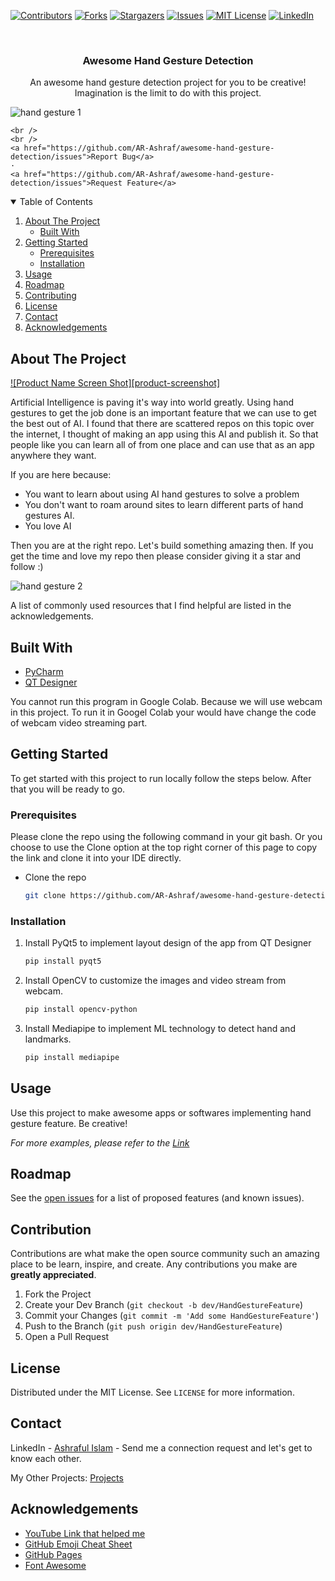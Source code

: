 
[![Contributors][contributors-shield]][contributors-url]
[![Forks][forks-shield]][forks-url]
[![Stargazers][stars-shield]][stars-url]
[![Issues][issues-shield]][issues-url]
[![MIT License][license-shield]][license-url]
[![LinkedIn][linkedin-shield]][linkedin-url]



<!-- PROJECT DESCRIPTION -->
<br />

  <h3 align="center">Awesome Hand Gesture Detection</h3>

  <p align="center">
    An awesome hand gesture detection project for you to be creative! Imagination is the limit to do with this project.
  
  ![hand gesture 1](https://user-images.githubusercontent.com/65129467/122554376-b8bd9b80-d05a-11eb-9f25-0f931afb8c1c.jpg)
  
    <br />
    <br />
    <a href="https://github.com/AR-Ashraf/awesome-hand-gesture-detection/issues">Report Bug</a>
    ·
    <a href="https://github.com/AR-Ashraf/awesome-hand-gesture-detection/issues">Request Feature</a>
  </p>




<!-- TABLE OF CONTENTS -->
<details open="open">
  <summary>Table of Contents</summary>
  <ol>
    <li>
      <a href="#about-the-project">About The Project</a>
      <ul>
        <li><a href="#built-with">Built With</a></li>
      </ul>
    </li>
    <li>
      <a href="#getting-started">Getting Started</a>
      <ul>
        <li><a href="#prerequisites">Prerequisites</a></li>
        <li><a href="#installation">Installation</a></li>
      </ul>
    </li>
    <li><a href="#usage">Usage</a></li>
    <li><a href="#roadmap">Roadmap</a></li>
    <li><a href="#contributing">Contributing</a></li>
    <li><a href="#license">License</a></li>
    <li><a href="#contact">Contact</a></li>
    <li><a href="#acknowledgements">Acknowledgements</a></li>
  </ol>
</details>



<!-- ABOUT THE PROJECT -->
## About The Project

[![Product Name Screen Shot][product-screenshot]](https://example.com)

Artificial Intelligence is paving it's way into world greatly. Using hand gestures to get the job done is an important feature that we can use to get the best out of AI. I found that there are scattered repos on this topic over the internet, I thought of making an app using this AI and publish it. So that people like you can learn all of from one place and can use that as an app anywhere they want.

If you are here because:
* You want to learn about using AI hand gestures to solve a problem
* You don't want to roam around sites to learn different parts of hand gestures AI.
* You love AI

Then you are at the right repo. Let's build something amazing then. If you get the time and love my repo then please consider giving it a star and follow :)

![hand gesture 2](https://user-images.githubusercontent.com/65129467/122554456-d428a680-d05a-11eb-820d-c4e443c0213b.jpg)


A list of commonly used resources that I find helpful are listed in the acknowledgements.

## Built With

* [PyCharm](https://www.jetbrains.com/pycharm/)
* [QT Designer](https://build-system.fman.io/qt-designer-download)

You cannot run this program in Google Colab. Because we will use webcam in this project. To run it in Googel Colab your would have change the code of webcam video streaming part.



<!-- GETTING STARTED -->
## Getting Started

To get started with this project to run locally follow the steps below. After that you will be ready to go.

### Prerequisites

Please clone the repo using the following command in your git bash. Or you choose to use the Clone option at the top right corner of this page to copy the link and clone it into your IDE directly.
* Clone the repo
  ```sh
  git clone https://github.com/AR-Ashraf/awesome-hand-gesture-detection.git
  ```

### Installation

1. Install PyQt5 to implement layout design of the app from QT Designer
   ```sh
   pip install pyqt5  
   ```
2. Install OpenCV to customize the images and video stream from webcam.
   ```sh
   pip install opencv-python
   ```
3. Install Mediapipe to implement ML technology to detect hand and landmarks.
   ```sh
   pip install mediapipe
   ```



<!-- USAGE EXAMPLES -->
## Usage

Use this project to make awesome apps or softwares implementing hand gesture feature. Be creative!

_For more examples, please refer to the [Link](https://github.com/search?q=hand+gesture+detection)_



<!-- ROADMAP -->
## Roadmap

See the [open issues](https://github.com/AR-Ashraf/awesome-hand-gesture-detection/issues) for a list of proposed features (and known issues).



<!-- CONTRIBUTION -->
## Contribution

Contributions are what make the open source community such an amazing place to be learn, inspire, and create. Any contributions you make are **greatly appreciated**.

1. Fork the Project
2. Create your Dev Branch (`git checkout -b dev/HandGestureFeature`)
3. Commit your Changes (`git commit -m 'Add some HandGestureFeature'`)
4. Push to the Branch (`git push origin dev/HandGestureFeature`)
5. Open a Pull Request



<!-- LICENSE -->
## License

Distributed under the MIT License. See `LICENSE` for more information.



<!-- CONTACT -->
## Contact

LinkedIn - [Ashraful Islam](https://linkedin.com/in/ashraful-islam-78aa7a1a0) - Send me a connection request and let's get to know each other.

My Other Projects: [Projects](https://github.com/AR-Ashraf?tab=repositories)



<!-- ACKNOWLEDGEMENTS -->
## Acknowledgements
* [YouTube Link that helped me](https://www.youtube.com/watch?v=ZiwZaAVbXQo&t=2604s)
* [GitHub Emoji Cheat Sheet](https://www.webpagefx.com/tools/emoji-cheat-sheet)
* [GitHub Pages](https://pages.github.com)
* [Font Awesome](https://fontawesome.com)





<!-- MARKDOWN LINKS & IMAGES -->
<!-- https://www.markdownguide.org/basic-syntax/#reference-style-links -->
[contributors-shield]: https://img.shields.io/github/contributors/AR-Ashraf/awesome-hand-gesture-detection.svg?style=for-the-badge
[contributors-url]: https://github.com/AR-Ashraf/awesome-hand-gesture-detection/graphs/contributors
[forks-shield]: https://img.shields.io/github/forks/AR-Ashraf/awesome-hand-gesture-detection.svg?style=for-the-badge
[forks-url]: https://github.com/AR-Ashraf/awesome-hand-gesture-detection/network/members
[stars-shield]: https://img.shields.io/github/stars/AR-Ashraf/awesome-hand-gesture-detection.svg?style=for-the-badge
[stars-url]: https://github.com/AR-Ashraf/awesome-hand-gesture-detection/stargazers
[issues-shield]: https://img.shields.io/github/issues/AR-Ashraf/awesome-hand-gesture-detection.svg?style=for-the-badge
[issues-url]: https://github.com/AR-Ashraf/awesome-hand-gesture-detection/issues
[license-shield]: https://img.shields.io/github/license/AR-Ashraf/awesome-hand-gesture-detection.svg?style=for-the-badge
[license-url]: https://github.com/AR-Ashraf/awesome-hand-gesture-detection/blob/master/LICENSE.txt
[linkedin-shield]: https://img.shields.io/badge/-LinkedIn-black.svg?style=for-the-badge&logo=linkedin&colorB=555
[linkedin-url]: https://linkedin.com/in/ashraful-islam-78aa7a1a0

